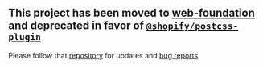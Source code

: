 ## This project has been moved to [web-foundation](https://github.com/shopify/web-foundation/tree/master/packages/postcss-plugin) and deprecated in favor of [`@shopify/postcss-plugin`](https://www.npmjs.com/package/@shopify/postcss-plugin)

Please follow that [repository](https://github.com/Shopify/web-foundation) for updates and [bug reports](https://github.com/Shopify/web-foundation/issues/new?template=BUG_REPORT.md)
